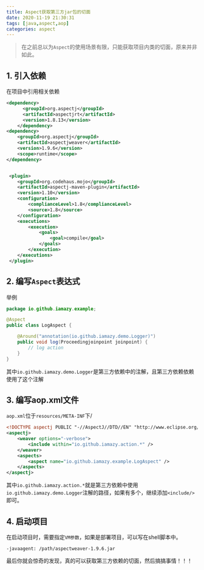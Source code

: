```yaml
---
title: Aspect获取第三方jar包的切面
date: 2020-11-19 21:30:31
tags: [java,aspect,aop]
categories: aspect
---
```


> 在之前总以为`Aspect`的使用场景有限，只能获取项目内类的切面，原来并非如此。

## 1. 引入依赖

在项目中引用相关依赖

```xml
<dependency>
      <groupId>org.aspectj</groupId>
      <artifactId>aspectjrt</artifactId>
      <version>1.8.13</version>
    </dependency>
<dependency>
    <groupId>org.aspectj</groupId>
    <artifactId>aspectjweaver</artifactId>
    <version>1.9.6</version>
    <scope>runtime</scope>
</dependency>


 <plugin>
    <groupId>org.codehaus.mojo</groupId>
    <artifactId>aspectj-maven-plugin</artifactId>
    <version>1.10</version>
    <configuration>
        <complianceLevel>1.8</complianceLevel>
        <source>1.8</source>
    </configuration>
    <executions>
        <execution>
            <goals>
                <goal>compile</goal>
            </goals>
        </execution>
    </executions>
 </plugin>
```

## 2. 编写`Aspect`表达式

举例

```java
package io.github.iamazy.example;

@Aspect
public class LogAspect {

    @Around("annotation(io.github.iamazy.demo.Logger)")
    public void log(Proceedingjoinpoint joinpoint) {
        // log action
    }
}
```

其中`io.github.iamazy.demo.Logger`是第三方依赖中的注解，且第三方依赖依赖使用了这个注解

## 3. 编写aop.xml文件

`aop.xml`位于`resources/META-INF`下/

```xml
<!DOCTYPE aspectj PUBLIC "-//AspectJ//DTD//EN" "http://www.eclipse.org/aspectj/dtd/aspect.dtd>
<aspectj>
    <weaver options="-verbose">
        <include within="io.github.iamazy.action.*" />
    </weaver>
    <aspects>
        <aspect name="io.github.iamazy.example.LogAspect" />
    </aspects>
</aspectj>
```

其中`io.github.iamazy.action.*`就是第三方依赖中使用`io.github.iamazy.demo.Logger`注解的路径，如果有多个，继续添加`<include/>`即可。

## 4. 启动项目

在启动项目时，需要指定`VM参数`，如果是部署项目，可以写在shell脚本中。
```shell
-javaagent: /path/aspectweaver-1.9.6.jar
```

最后你就会惊奇的发现，真的可以获取第三方依赖的切面，然后搞搞事情！！！